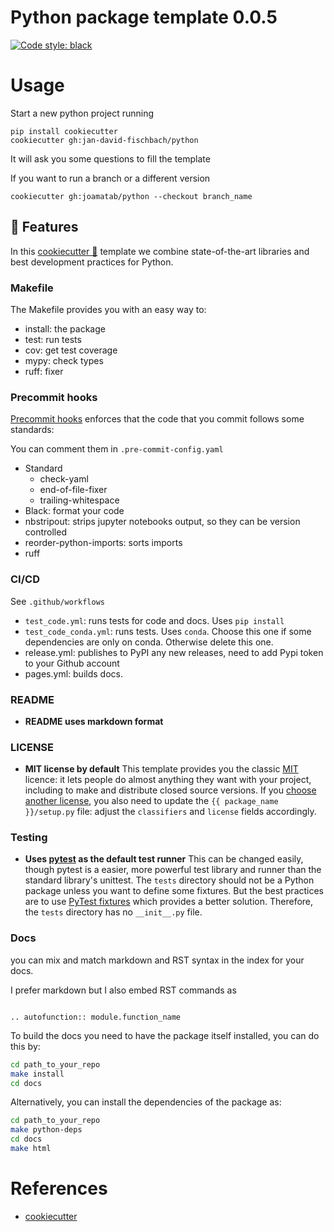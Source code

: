 # Python package template 0.0.5
[![Code style: black](https://img.shields.io/badge/code%20style-black-000000.svg)](https://github.com/psf/black)

# Usage

Start a new python project running

```
pip install cookiecutter
cookiecutter gh:jan-david-fischbach/python
```

It will ask you some questions to fill the template

If you want to run a branch or a different version

```
cookiecutter gh:joamatab/python --checkout branch_name
```


## 🚀 Features

In this [cookiecutter 🍪](https://github.com/cookiecutter/cookiecutter) template we combine state-of-the-art libraries and best development practices for Python.


### Makefile

The Makefile provides you with an easy way to:

- install: the package
- test: run tests
- cov: get test coverage
- mypy: check types
- ruff: fixer


### Precommit hooks

[Precommit hooks](https://pre-commit.com/) enforces that the code that you commit follows some standards:

You can comment them in `.pre-commit-config.yaml`

- Standard
    - check-yaml
    - end-of-file-fixer
    - trailing-whitespace
- Black: format your code
- nbstripout: strips jupyter notebooks output, so they can be version controlled
- reorder-python-imports: sorts imports
- ruff


### CI/CD

See `.github/workflows`

- `test_code.yml`: runs tests for code and docs. Uses `pip install`
- `test_code_conda.yml`: runs tests. Uses `conda`. Choose this one if some dependencies are only on conda. Otherwise delete this one.
- release.yml: publishes to PyPI any new releases, need to add Pypi token to your Github account
- pages.yml: builds docs.

### README

- **README uses markdown format**

### LICENSE

- **MIT license by default**
  This template provides you the classic [MIT](https://choosealicense.com/licenses/mit/) licence: it lets people do almost anything they want with your project, including to make and distribute closed source versions.
  If you [choose another license](https://choosealicense.com/), you also need to update the `{{ package_name }}/setup.py` file:
  adjust the `classifiers` and `license` fields accordingly.


### Testing

- **Uses [pytest](https://docs.pytest.org) as the default test runner**
  This can be changed easily, though pytest is a easier, more powerful test library and runner than the standard library's unittest.
  The `tests` directory should not be a Python package unless you want to define some fixtures.
  But the best practices are to use [PyTest fixtures](https://docs.pytest.org/en/latest/fixture.html) which provides a better solution.
  Therefore, the `tests` directory has no `__init__.py` file.

### Docs

you can mix and match markdown and RST syntax in the index for your docs.

I prefer markdown but I also embed RST commands as

```eval_rst

.. autofunction:: module.function_name
```

To build the docs you need to have the package itself installed, you can do this by:
```bash
cd path_to_your_repo
make install
cd docs
```

Alternatively, you can install the dependencies of the package as:
```bash
cd path_to_your_repo
make python-deps
cd docs
make html
```

# References

- [cookiecutter](https://github.com/audreyr/cookiecutter)
